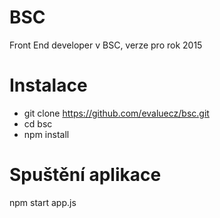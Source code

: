 # BSC
Front End developer v BSC, verze pro rok 2015

# Instalace
- git clone https://github.com/evaluecz/bsc.git<br/>
- cd bsc<br/>
- npm install

# Spuštění aplikace
npm start app.js